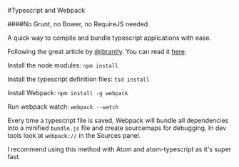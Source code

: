 #Typescript and Webpack

####No Grunt, no Bower, no RequireJS needed.

A quick way to compile and bundle typescript applications with ease.

Following the great article by [@jbrantly](https://github.com/jbrantly).
You can read it [here](http://www.jbrantly.com/typescript-and-webpack/).

Install the node modules:
`npm install`

Install the typescript definition files:
`tsd install`

Install Webpack:
`npm install -g webpack`

Run webpack watch:
`webpack --watch`

Every time a typescript file is saved, Webpack will bundle all dependencies into a minified `bundle.js` file and create sourcemaps for debugging. In dev tools look at `webpack://` in the Sources panel.

I recommend using this method with Atom and atom-typescript as it's super fast.
